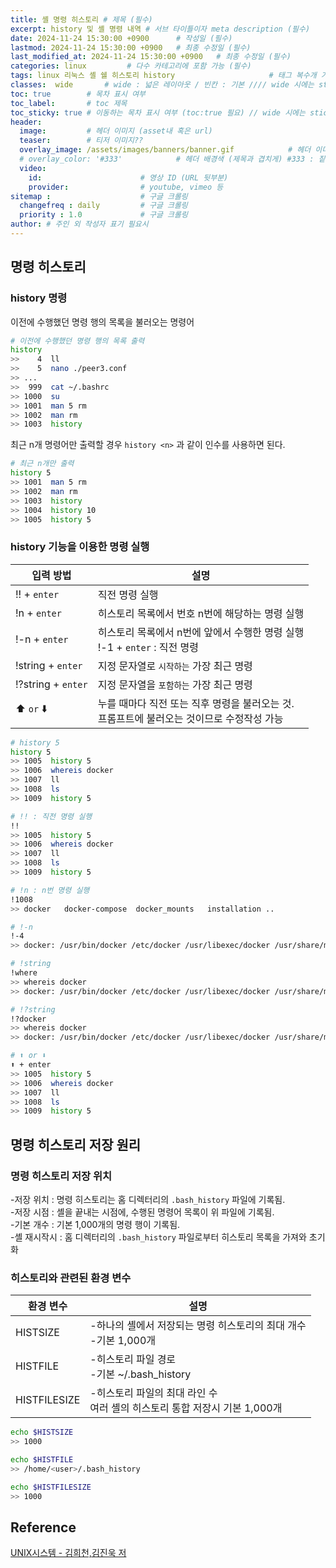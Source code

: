 ```yaml
---
title: 셸 명령 히스토리 # 제목 (필수)
excerpt: history 및 셸 명령 내역 # 서브 타이틀이자 meta description (필수)
date: 2024-11-24 15:30:00 +0900      # 작성일 (필수)
lastmod: 2024-11-24 15:30:00 +0900   # 최종 수정일 (필수)
last_modified_at: 2024-11-24 15:30:00 +0900   # 최종 수정일 (필수)
categories: linux         # 다수 카테고리에 포함 가능 (필수)
tags: linux 리눅스 셸 쉘 히스토리 history                     # 태그 복수개 가능 (필수)
classes:  wide       # wide : 넓은 레이아웃 / 빈칸 : 기본 //// wide 시에는 sticky toc 불가
toc: true        # 목차 표시 여부
toc_label:       # toc 제목
toc_sticky: true # 이동하는 목차 표시 여부 (toc:true 필요) // wide 시에는 sticky toc 불가
header: 
  image:         # 헤더 이미지 (asset내 혹은 url)
  teaser:        # 티저 이미지??
  overlay_image: /assets/images/banners/banner.gif            # 헤더 이미지 (제목과 겹치게)
  # overlay_color: '#333'            # 헤더 배경색 (제목과 겹치게) #333 : 짙은 회색 (필수)
  video:
    id:                      # 영상 ID (URL 뒷부분)
    provider:                # youtube, vimeo 등
sitemap :                    # 구글 크롤링
  changefreq : daily         # 구글 크롤링
  priority : 1.0             # 구글 크롤링
author: # 주인 외 작성자 표기 필요시
---
```

<!--postNo: 20241124_007-->


## 명령 히스토리  

### history 명령  

이전에 수행했던 명령 행의 목록을 불러오는 명령어  

```bash
# 이전에 수행했던 명령 행의 목록 출력
history
>>    4  ll
>>    5  nano ./peer3.conf
>> ...
>>  999  cat ~/.bashrc
>> 1000  su
>> 1001  man 5 rm
>> 1002  man rm
>> 1003  history
```

최근 n개 명령어만 출력할 경우 `history <n>` 과 같이 인수를 사용하면 된다.  

```bash
# 최근 n개만 출력
history 5
>> 1001  man 5 rm
>> 1002  man rm
>> 1003  history
>> 1004  history 10
>> 1005  history 5
```

### history 기능을 이용한 명령 실행  

|입력 방법|설명|
|---|---|
|!! + `enter`|직전 명령 실행|
|!n + `enter`|히스토리 목록에서 번호 n번에 해당하는 명령 실행|
|!-n + `enter`|히스토리 목록에서 n번에 앞에서 수행한 명령 실행<br>!-1 + `enter` : 직전 명령|
|!string + `enter`|지정 문자열로 `시작하는` 가장 최근 명령|
|!?string + `enter`|지정 문자열을 `포함하는` 가장 최근 명령|
|⬆️ `or` ⬇️|누를 때마다 직전 또는 직후 명령을 불러오는 것.<br>프롬프트에 불러오는 것이므로 수정작성 가능|

```bash
# history 5
history 5
>> 1005  history 5
>> 1006  whereis docker
>> 1007  ll
>> 1008  ls
>> 1009  history 5

# !! : 직전 명령 실행
!!  
>> 1005  history 5
>> 1006  whereis docker
>> 1007  ll
>> 1008  ls
>> 1009  history 5

# !n : n번 명령 실행
!1008
>> docker   docker-compose  docker_mounts   installation ..

# !-n
!-4
>> docker: /usr/bin/docker /etc/docker /usr/libexec/docker /usr/share/man/man1/docker.1.gz

# !string
!where
>> whereis docker
>> docker: /usr/bin/docker /etc/docker /usr/libexec/docker /usr/share/man/man1/docker.1.gz

# !?string
!?docker
>> whereis docker
>> docker: /usr/bin/docker /etc/docker /usr/libexec/docker /usr/share/man/man1/docker.1.gz

# ⬆️ or ⬇️
⬆️ + enter
>> 1005  history 5
>> 1006  whereis docker
>> 1007  ll
>> 1008  ls
>> 1009  history 5
```

## 명령 히스토리 저장 원리  

### 명령 히스토리 저장 위치  

-저장 위치 : 명령 히스토리는 홈 디렉터리의 `.bash_history` 파일에 기록됨.  
-저장 시점 : 셸을 끝내는 시점에, 수행된 명령어 목록이 위 파일에 기록됨.  
-기본 개수 : 기본 1,000개의 명령 행이 기록됨.  
-셸 재시작시 : 홈 디렉터리의 `.bash_history` 파일로부터 히스토리 목록을 가져와 초기화  

### 히스토리와 관련된 환경 변수  

|환경 변수|설명|
|---|---|
|HISTSIZE|-하나의 셸에서 저장되는 명령 히스토리의 최대 개수<br>-기본 1,000개|
|HISTFILE|-히스토리 파일 경로<br>-기본 ~/.bash_history|
|HISTFILESIZE|-히스토리 파일의 최대 라인 수<br>여러 셸의 히스토리 통합 저장시 기본 1,000개|

```bash
echo $HISTSIZE
>> 1000

echo $HISTFILE
>> /home/<user>/.bash_history

echo $HISTFILESIZE
>> 1000
```

## Reference  

[UNIX시스템 - 김희천,김진욱 저 ](https://search.shopping.naver.com/book/catalog/41474371650)  
